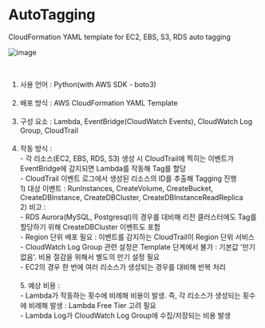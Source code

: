 # AutoTagging
CloudFormation YAML template for EC2, EBS, S3, RDS auto tagging
<br>

![image](https://github.com/ballenabox/AWSAutoTagging/assets/47315562/d0d3c376-2133-4b1e-b23e-470908ae1e79)

<br>

1. 사용 언어 : Python(with AWS SDK - boto3)
<br><br>
2. 배포 방식 : AWS CloudFormation YAML Template
<br><br>
3. 구성 요소 : Lambda, EventBridge(CloudWatch Events), CloudWatch Log Group, CloudTrail
<br><br>
4. 작동 방식 : <br>- 각 리소스(EC2, EBS, RDS, S3) 생성 시 CloudTrail에 찍히는 이벤트가 EventBridge에 감지되면 Lambda를 작동해 Tag를 할당<br>- CloudTrail 이벤트 로그에서 생성된 리소스의 ID를 추출해 Tagging 진행<br>1) 대상 이벤트 : RunInstances, CreateVolume, CreateBucket, CreateDBInstance, CreateDBCluster, CreateDBInstanceReadReplica<br>2) 비고 : <br>- RDS Aurora(MySQL, Postgresql)의 경우를 대비해 리전 클러스터에도 Tag를 할당하기 위해 CreateDBCluster 이벤트도 포함<br>- Region 단위 배포 필요 : 이벤트를 감지하는 CloudTrail이 Region 단위 서비스<br>- CloudWatch Log Group 관련 설정은 Template 단계에서 불가 : 기본값 '만기 없음'. 비용 절감을 위해서 별도의 만기 설정 필요<br>- EC2의 경우 한 번에 여러 리소스가 생성되는 경우를 대비해 반복 처리<br><br>5. 예상 비용 : <br>- Lambda가 작동하는 횟수에 비례해 비용이 발생. 즉, 각 리소스가 생성되는 횟수에 비례해 발생 : Lambda Free Tier 고려 필요<br>- Lambda Log가 CloudWatch Log Group에 수집/저장되는 비용 발생<br><br>
  
